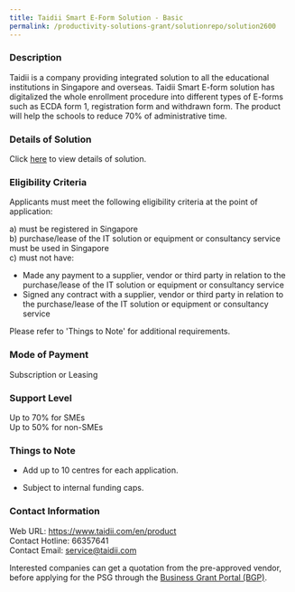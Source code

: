 ```yaml
---
title: Taidii Smart E-Form Solution - Basic
permalink: /productivity-solutions-grant/solutionrepo/solution2600
---
```


### Description

Taidii is a company providing integrated solution to all the educational institutions in Singapore and overseas.  Taidii Smart E-form solution has digitalized the whole enrollment procedure into different types of E-forms such as ECDA form 1, registration form and withdrawn form. The product will help the schools to reduce 70% of administrative time.

### Details of Solution

Click <a href='https://www.gobusiness.gov.sg/images/psg/Taidii_Smart_E-Form_20210403_Desensitised_Annex_3_Part_1.pdf' target='_blank' rel='noopener'>here</a> to view details of solution.

### Eligibility Criteria

Applicants must meet the following eligibility criteria at the point of application:

a) must be registered in Singapore <br>
b) purchase/lease of the IT solution or equipment or consultancy service must be used in Singapore <br>
c) must not have:
- Made any payment to a supplier, vendor or third party in relation to the purchase/lease of the IT solution or equipment or consultancy service
- Signed any contract with a supplier, vendor or third party in relation to the purchase/lease of the IT solution or equipment or consultancy service

Please refer to 'Things to Note' for additional requirements.

### Mode of Payment
Subscription or Leasing

### Support Level
Up to 70% for SMEs <br>
Up to 50% for non-SMEs

### Things to Note
 - Add up to 10 centres for each application.

- Subject to internal funding caps.

### Contact Information
Web URL: https://www.taidii.com/en/product <br>Contact Hotline: 66357641 <br>Contact Email: service@taidii.com <br>

Interested companies can get a quotation from the pre-approved vendor, before applying for the PSG through the <a target='_blank' rel='noopener' href='https://www.businessgrants.gov.sg/'>Business Grant Portal (BGP)</a>.

